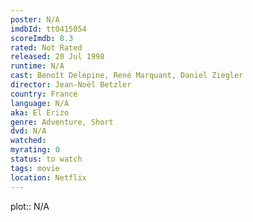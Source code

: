 ```yaml
---
poster: N/A
imdbId: tt0415054
scoreImdb: 8.3
rated: Not Rated
released: 20 Jul 1998
runtime: N/A
cast: Benoît Delépine, René Marquant, Daniel Ziegler
director: Jean-Noël Betzler
country: France
language: N/A
aka: El Erizo
genre: Adventure, Short
dvd: N/A
watched: 
myrating: 0
status: to watch
tags: movie
location: Netflix
---
```


plot:: N/A